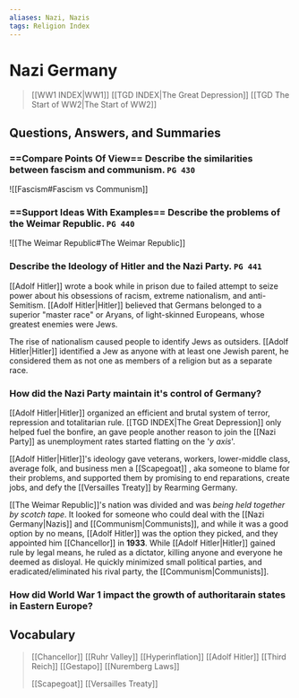 ```yaml
---
aliases: Nazi, Nazis
tags: Religion Index
---
```

# Nazi Germany
>[[WW1 INDEX|WW1]]
>[[TGD INDEX|The Great Depression]]
>[[TGD The Start of WW2|The Start of WW2]]
## Questions, Answers, and Summaries
### ==Compare Points Of View== Describe the similarities between fascism and communism. `PG 430`
![[Fascism#Fascism vs Communism]]
### ==Support Ideas With Examples== Describe the problems of the Weimar Republic. `PG 440`
![[The Weimar Republic#The Weimar Republic]]
### Describe the Ideology of Hitler and the Nazi Party. `PG 441`
[[Adolf Hitler]] wrote a book while in prison due to failed attempt to seize power about his obsessions of racism, extreme nationalism, and anti-Semitism. [[Adolf Hitler|Hitler]] believed that Germans belonged to a superior "master race" or Aryans, of light-skinned Europeans, whose greatest enemies were Jews.

The rise of nationalism caused people to identify Jews as outsiders. [[Adolf Hitler|Hitler]] identified a Jew as anyone with at least one Jewish parent, he considered them as not one as members of a religion but as a separate race.
### How did the Nazi Party maintain it's control of Germany?
[[Adolf Hitler|Hitler]] organized an efficient and brutal system of terror, repression and totalitarian rule. [[TGD INDEX|The Great Depression]] only helped fuel the bonfire, an gave people another reason to join the [[Nazi Party]] as unemployment rates started flatting on the '*y axis*'. 

[[Adolf Hitler|Hitler]]'s ideology gave veterans, workers, lower-middle class, average folk, and business men a [[Scapegoat]] , aka someone to blame for their problems, and supported them by promising to end reparations, create jobs, and defy the [[Versailles Treaty]] by Rearming Germany. 

[[The Weimar Republic]]'s nation was divided and was *being held together by scotch tape*. It looked for someone who could deal with the [[Nazi Germany|Nazis]] and [[Communism|Communists]], and while it was a good option by no means, [[Adolf Hitler]] was the option they picked, and they appointed him [[Chancellor]] in **1933**. While [[Adolf Hitler|Hitler]] gained rule by legal means, he ruled as a dictator, killing anyone and everyone he deemed as disloyal. He quickly minimized small political parties, and eradicated/eliminated his rival party, the [[Communism|Communists]].
### How did World War 1 impact the growth of authoritarain states in Eastern Europe?

## Vocabulary
>[[Chancellor]]
>[[Ruhr Valley]]
>[[Hyperinflation]]
>[[Adolf Hitler]]
>[[Third Reich]]
>[[Gestapo]]
>[[Nuremberg Laws]]
>
>[[Scapegoat]]
>[[Versailles Treaty]]